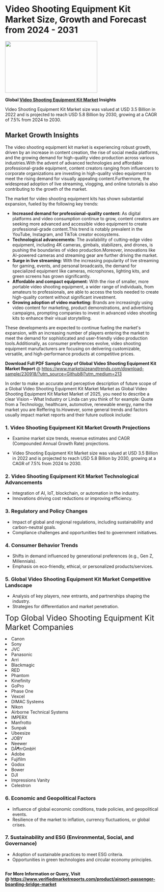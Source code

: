 <H1>Video Shooting Equipment Kit Market Size, Growth and Forecast from 2024 - 2031</H1><img class="aligncenter size-medium wp-image-584254" src="https://thirdeyenews.in/wp-content/uploads/2024/09/Global-Market-Research-300x168.jpeg" alt="" width="300" height="168" /><p><strong>Global&nbsp;<a href="https://www.marketsizeandtrends.com/download-sample/230918/?utm_source=Github8j?utm_medium=213">Video Shooting Equipment Kit Market</a> Insights</strong></p><p>Video Shooting Equipment Kit Market size was valued at USD 3.5 Billion in 2022 and is projected to reach USD 5.8 Billion by 2030, growing at a CAGR of 7.5% from 2024 to 2030.</p><p><h2>Market Growth Insights</h2> <p>The video shooting equipment kit market is experiencing robust growth, driven by an increase in content creation, the rise of social media platforms, and the growing demand for high-quality video production across various industries.With the advent of advanced technologies and affordable professional-grade equipment, content creators ranging from influencers to corporate organizations are investing in high-quality video equipment to meet the rising demand for visually appealing content.Furthermore, the widespread adoption of live streaming, vlogging, and online tutorials is also contributing to the growth of the market.</p> <p>The market for video shooting equipment kits has shown substantial expansion, fueled by the following key trends:</p> <ul> <li><strong>Increased demand for professional-quality content:</strong> As digital platforms and video consumption continue to grow, content creators are seeking more advanced and accessible video equipment to create professional-grade content.This trend is notably prevalent in the YouTube, Instagram, and TikTok creator ecosystems.</li> <li><strong>Technological advancements:</strong> The availability of cutting-edge video equipment, including 4K cameras, gimbals, stabilizers, and drones, is pushing the boundaries of video production.Moreover, innovations like AI-powered cameras and streaming gear are further driving the market.</li> <li><strong>Surge in live streaming:</strong> With the increasing popularity of live streaming for gaming, events, and personal broadcasts, the demand for specialized equipment like cameras, microphones, lighting kits, and green screens has grown significantly.</li> <li><strong>Affordable and compact equipment:</strong> With the rise of smaller, more portable video shooting equipment, a wider range of individuals, from amateurs to professionals, are able to access the tools needed to create high-quality content without significant investment.</li> <li><strong>Growing adoption of video marketing:</strong> Brands are increasingly using video content for marketing, product demonstrations, and advertising campaigns, prompting companies to invest in advanced video shooting kits to enhance their visual storytelling.</li> </ul> <p>These developments are expected to continue fueling the market's expansion, with an increasing number of players entering the market to meet the demand for sophisticated and user-friendly video production tools.Additionally, as consumer preferences evolve, video shooting equipment manufacturers are focusing on delivering customizable, versatile, and high-performance products at competitive prices.</p> <p><span class=""><strong>Download Full PDF Sample Copy of Global Video Shooting Equipment Kit Market Report</strong> @ <a href="https://www.marketsizeandtrends.com/download-sample/230918/?utm_source=Github8j?utm_medium=213" target="_blank">https://www.marketsizeandtrends.com/download-sample/230918/?utm_source=Github8j?utm_medium=213</a></span></p><p>In order to make an accurate and perceptive description of future scope of a Global&nbsp;Video Shooting Equipment Kit Market Market as Global&nbsp;Video Shooting Equipment Kit Market Market of 2025, you need to describe a clear Vision &ndash; What Industry or Linda can you think of for example: Quote from a Technology, healthcare, automotive, renewable energy, name the market you are Reffering to.However, some general trends and factors usually impact market reports and their future outlook include:</p><h3>1.&nbsp;<strong>Video Shooting Equipment Kit Market Growth Projections</strong></h3><ul><li>Examine market size trends, revenue estimates and CAGR (Compounded Annual Growth Rate) projections.</li><li><p>Video Shooting Equipment Kit Market size was valued at USD 3.5 Billion in 2022 and is projected to reach USD 5.8 Billion by 2030, growing at a CAGR of 7.5% from 2024 to 2030.</p></li></ul><h3>2.&nbsp;<strong>Video Shooting Equipment Kit Market Technological Advancements</strong></h3><ul><li>Integration of AI, IoT, blockchain, or automation in the industry.</li><li>Innovations driving cost reductions or improving efficiency.</li></ul><h3>3.&nbsp;<strong>Regulatory and Policy Changes</strong></h3><ul><li>Impact of global and regional regulations, including sustainability and carbon-neutral goals.</li><li>Compliance challenges and opportunities tied to government initiatives.</li></ul><h3>4.&nbsp;<strong>Consumer Behavior Trends</strong></h3><ul><li>Shifts in demand influenced by generational preferences (e.g., Gen Z, Millennials).</li><li>Emphasis on eco-friendly, ethical, or personalized products/services.</li></ul><h3>5.&nbsp;<strong>Global Video Shooting Equipment Kit Market Competitive Landscape</strong></h3><ul><li>Analysis of key players, new entrants, and partnerships shaping the industry.</li><li>Strategies for differentiation and market penetration.</li></ul><p data-pm-slice="1 1 []"><span style="color: inherit; font-family: inherit; font-size: 25px;">Top Global Video Shooting Equipment Kit Market Companies</span></p><div class="" data-test-id=""><p><li>Canon</li><li> Sony</li><li> JVC</li><li> Panasonic</li><li> Arri</li><li> Blackmagic</li><li> RED</li><li> Phantom</li><li> Kinefinity</li><li> GoPro</li><li> Phase One</li><li> Vexcel</li><li> DIMAC Systems</li><li> Nikon</li><li> Airborne Technical Systems</li><li> IMPERX</li><li> Manfrotto</li><li> Sunpak</li><li> Ubeesize</li><li> JOBY</li><li> Neewer</li><li> DÃ¶rrGmbH</li><li> Adobe</li><li> Fujifilm</li><li> Godox</li><li> Bower</li><li> DJI</li><li> Impressions Vanity</li><li> Celestron</li></p></div><h3>6.&nbsp;<strong>Economic and Geopolitical Factors</strong></h3><ul><li>Influence of global economic conditions, trade policies, and geopolitical events.</li><li>Resilience of the market to inflation, currency fluctuations, or global crises.</li></ul><h3>7.&nbsp;<strong>Sustainability and ESG (Environmental, Social, and Governance)</strong></h3><ul><li>Adoption of sustainable practices to meet ESG criteria.</li><li>Opportunities in green technologies and circular economy principles.</li></ul><h2><strong style="font-size: 14px;">For More Information or Query, Visit @&nbsp;</strong><a style="background-color: #ffffff; font-size: 14px;" href="https://www.marketsizeandtrends.com/report/video-shooting-equipment-kit-market/" target="_blank">https://www.verifiedmarketreports.com/product/airport-passenger-boarding-bridge-market</a></h2>